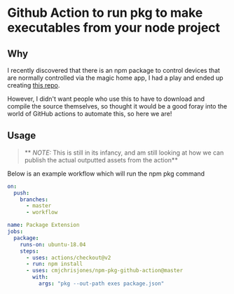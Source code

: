 # Github Action to run pkg to make executables from your node project

## Why

I recently discovered that there is an npm package to control devices that are normally controlled via the magic home app, I had a play and ended up creating [this repo](https://github.com/cmjchrisjones/desk-lights).

However, I didn't want people who use this to have to download and compile the source themselves, so thought it would be a good foray into the world of GitHub actions to automate this, so here we are!

## Usage

> ** _NOTE:_ This is still in its infancy, and am still looking at how we can publish the actual outputted assets from the action**

Below is an example workflow which will run the npm pkg command

```yaml
on:
  push:
    branches: 
      - master
      - workflow

name: Package Extension
jobs: 
  package:
    runs-on: ubuntu-18.04
    steps:
      - uses: actions/checkout@v2
      - run: npm install
      - uses: cmjchrisjones/npm-pkg-github-action@master
        with:
          args: "pkg --out-path exes package.json" 
```
